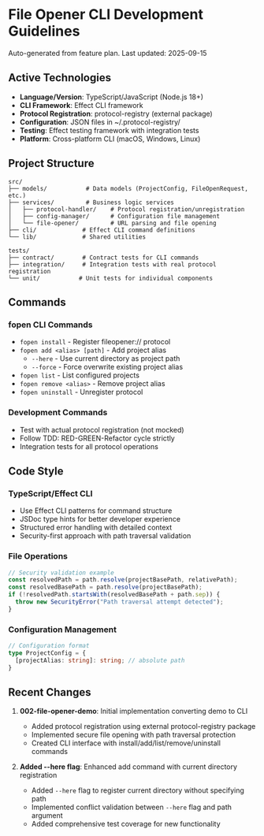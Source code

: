 # File Opener CLI Development Guidelines

Auto-generated from feature plan. Last updated: 2025-09-15

## Active Technologies
- **Language/Version**: TypeScript/JavaScript (Node.js 18+)
- **CLI Framework**: Effect CLI framework
- **Protocol Registration**: protocol-registry (external package)
- **Configuration**: JSON files in ~/.protocol-registry/
- **Testing**: Effect testing framework with integration tests
- **Platform**: Cross-platform CLI (macOS, Windows, Linux)

## Project Structure
```
src/
├── models/           # Data models (ProjectConfig, FileOpenRequest, etc.)
├── services/         # Business logic services
│   ├── protocol-handler/    # Protocol registration/unregistration
│   ├── config-manager/      # Configuration file management
│   └── file-opener/         # URL parsing and file opening
├── cli/             # Effect CLI command definitions
└── lib/             # Shared utilities

tests/
├── contract/        # Contract tests for CLI commands
├── integration/     # Integration tests with real protocol registration
└── unit/           # Unit tests for individual components
```

## Commands

### fopen CLI Commands
- `fopen install` - Register fileopener:// protocol
- `fopen add <alias> [path]` - Add project alias
  - `--here` - Use current directory as project path
  - `--force` - Force overwrite existing project alias
- `fopen list` - List configured projects
- `fopen remove <alias>` - Remove project alias
- `fopen uninstall` - Unregister protocol

### Development Commands
- Test with actual protocol registration (not mocked)
- Follow TDD: RED-GREEN-Refactor cycle strictly
- Integration tests for all protocol operations

## Code Style

### TypeScript/Effect CLI
- Use Effect CLI patterns for command structure
- JSDoc type hints for better developer experience
- Structured error handling with detailed context
- Security-first approach with path traversal validation

### File Operations
```typescript
// Security validation example
const resolvedPath = path.resolve(projectBasePath, relativePath);
const resolvedBasePath = path.resolve(projectBasePath);
if (!resolvedPath.startsWith(resolvedBasePath + path.sep)) {
  throw new SecurityError("Path traversal attempt detected");
}
```

### Configuration Management
```typescript
// Configuration format
type ProjectConfig = {
  [projectAlias: string]: string; // absolute path
}
```

## Recent Changes
1. **002-file-opener-demo**: Initial implementation converting demo to CLI
   - Added protocol registration using external protocol-registry package
   - Implemented secure file opening with path traversal protection
   - Created CLI interface with install/add/list/remove/uninstall commands

2. **Added --here flag**: Enhanced add command with current directory registration
   - Added `--here` flag to register current directory without specifying path
   - Implemented conflict validation between `--here` flag and path argument
   - Added comprehensive test coverage for new functionality

<!-- MANUAL ADDITIONS START -->
<!-- MANUAL ADDITIONS END -->